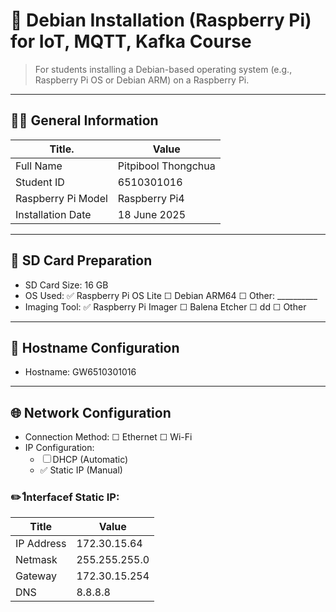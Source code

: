# 🍓 Debian Installation (Raspberry Pi) for IoT, MQTT, Kafka Course

> For students installing a Debian-based operating system (e.g., Raspberry Pi OS or Debian ARM) on a Raspberry Pi.

---

## 🧑‍🎓 General Information

| Title.               | Value                                               |
| -------------------- | --------------------------------------------------- |
| Full Name            | Pitpibool Thongchua
| Student ID           | 6510301016
| Raspberry Pi Model   | Raspberry Pi4 |
| Installation Date    | 18 June 2025 |


---

## 💾 SD Card Preparation

- SD Card Size: 16 GB
- OS Used: ✅ Raspberry Pi OS Lite ☐ Debian ARM64 ☐ Other: __________
- Imaging Tool: ✅ Raspberry Pi Imager ☐ Balena Etcher ☐ dd ☐ Other

---

## 📛 Hostname Configuration

- Hostname: GW6510301016

---

## 🌐 Network Configuration

- Connection Method: ☐ Ethernet ☐ Wi-Fi
- IP Configuration:
  - ☐ DHCP (Automatic)
  - ✅ Static IP (Manual)

### ✏️ Iืnterfacef Static IP:

| Title        | Value                                               |
| ------------ | --------------------------------------------------- |
| IP Address   | 172.30.15.64|
| Netmask      | 255.255.255.0 |
| Gateway      | 172.30.15.254 |
| DNS          | 8.8.8.8 |

